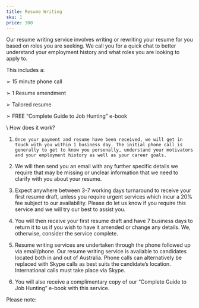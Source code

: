 ```yaml
---
title: Resume Writing
sku: 1
price: 300
---
```

Our resume writing service involves writing or rewriting your resume for you based on roles you are seeking. We call you for a quick chat to better understand your employment history and what roles you are looking to apply to. 

This includes a:

➢	15 minute phone call

➢	1 Resume amendment

➢	Tailored resume

➢	FREE “Complete Guide to Job Hunting” e-book

\    How does it work?

1.     Once your payment and resume have been received, we will get in touch with you within 1 business day. The initial phone call is generally to get to know you personally, understand your motivators and your employment history as well as your career goals.

2.	We will then send you an email with any further specific details we require that may be missing or unclear information that we need to clarify with you about your resume. 

3.	Expect anywhere between 3-7 working days turnaround to receive your first resume draft, unless you require urgent services which incur a 20% fee subject to our availability. Please do let us know if you require this service and we will try our best to assist you.

4.	You will then receive your first resume draft and have 7 business days to return it to us if you wish to have it amended or change any details.  We, otherwise, consider the service complete. 

5.	Resume writing services are undertaken through the phone followed up via email/phone. Our resume writing service is available to candidates located both in and out of Australia. Phone calls can alternatively be replaced with Skype calls as best suits the candidate’s location. International calls must take place via Skype.

6.	You will also receive a complimentary copy of our “Complete Guide to Job Hunting” e-book with this service.

Please note:
